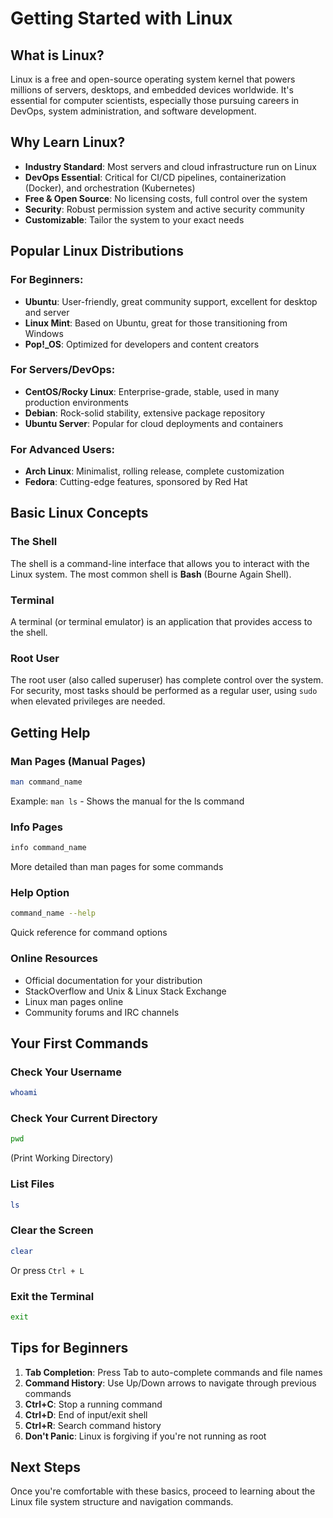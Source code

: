 # Getting Started with Linux

## What is Linux?

Linux is a free and open-source operating system kernel that powers millions of servers, desktops, and embedded devices worldwide. It's essential for computer scientists, especially those pursuing careers in DevOps, system administration, and software development.

## Why Learn Linux?

- **Industry Standard**: Most servers and cloud infrastructure run on Linux
- **DevOps Essential**: Critical for CI/CD pipelines, containerization (Docker), and orchestration (Kubernetes)
- **Free & Open Source**: No licensing costs, full control over the system
- **Security**: Robust permission system and active security community
- **Customizable**: Tailor the system to your exact needs

## Popular Linux Distributions

### For Beginners:
- **Ubuntu**: User-friendly, great community support, excellent for desktop and server
- **Linux Mint**: Based on Ubuntu, great for those transitioning from Windows
- **Pop!_OS**: Optimized for developers and content creators

### For Servers/DevOps:
- **CentOS/Rocky Linux**: Enterprise-grade, stable, used in many production environments
- **Debian**: Rock-solid stability, extensive package repository
- **Ubuntu Server**: Popular for cloud deployments and containers

### For Advanced Users:
- **Arch Linux**: Minimalist, rolling release, complete customization
- **Fedora**: Cutting-edge features, sponsored by Red Hat

## Basic Linux Concepts

### The Shell
The shell is a command-line interface that allows you to interact with the Linux system. The most common shell is **Bash** (Bourne Again Shell).

### Terminal
A terminal (or terminal emulator) is an application that provides access to the shell.

### Root User
The root user (also called superuser) has complete control over the system. For security, most tasks should be performed as a regular user, using `sudo` when elevated privileges are needed.

## Getting Help

### Man Pages (Manual Pages)
```bash
man command_name
```
Example: `man ls` - Shows the manual for the ls command

### Info Pages
```bash
info command_name
```
More detailed than man pages for some commands

### Help Option
```bash
command_name --help
```
Quick reference for command options

### Online Resources
- Official documentation for your distribution
- StackOverflow and Unix & Linux Stack Exchange
- Linux man pages online
- Community forums and IRC channels

## Your First Commands

### Check Your Username
```bash
whoami
```

### Check Your Current Directory
```bash
pwd
```
(Print Working Directory)

### List Files
```bash
ls
```

### Clear the Screen
```bash
clear
```
Or press `Ctrl + L`

### Exit the Terminal
```bash
exit
```

## Tips for Beginners

1. **Tab Completion**: Press Tab to auto-complete commands and file names
2. **Command History**: Use Up/Down arrows to navigate through previous commands
3. **Ctrl+C**: Stop a running command
4. **Ctrl+D**: End of input/exit shell
5. **Ctrl+R**: Search command history
6. **Don't Panic**: Linux is forgiving if you're not running as root

## Next Steps

Once you're comfortable with these basics, proceed to learning about the Linux file system structure and navigation commands.
